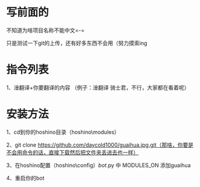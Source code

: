 # 写前面的
不知道为啥项目名称不能中文=-=

只是测试一下git的上传，还有好多东西不会用（努力摸索ing

# 指令列表
1、淦翻译+你要翻译的内容  （例子：淦翻译 骑士君，不行，大家都在看着呢）

# 安装方法
1、cd到你的hoshino目录（hoshino\modules）

2、git clone https://github.com/daycold1000/guaihua.jpg.git（那啥，你要是不会用命令的话，直接下载然后把文件夹丢进去也一样）

3、在hoshino配置（hoshino\config）_bot_.py 中 MODULES_ON 添加guaihua

4、重启你的bot
